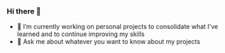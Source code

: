 ### Hi there 👋


- 🔭 I’m currently working on personal projects to consolidate what I've learned and to continue improving my skills
- 💬 Ask me about whatever you want to know about my projects


[2]: https://www.linkedin.com/in/your_contact_info
